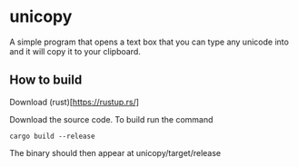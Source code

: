 # unicopy
A simple program that opens a text box that you can type any unicode into and it will copy it to your clipboard.

## How to build
Download (rust)[https://rustup.rs/]

Download the source code.
To build run the command
```
cargo build --release
```

The binary should then appear at unicopy/target/release

